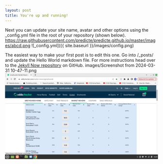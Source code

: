 ```yaml
---
layout: post
title: You're up and running!
---
```


Next you can update your site name, avatar and other options using the _config.yml file in the root of your repository (shown below).
https://raw.githubusercontent.com/predicte/predicte.github.io/master/images/abcd.png
![_config.yml]({{ site.baseurl }}/images/config.png)

The easiest way to make your first post is to edit this one. Go into /_posts/ and update the Hello World markdown file. For more instructions head over to the [Jekyll Now repository](https://github.com/barryclark/jekyll-now) on GitHub.
images/Screenshot from 2024-03-31 10-47-11.png
<img src="/images/abcd.png" alt="">

